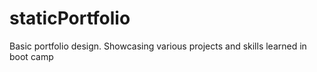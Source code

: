 # staticPortfolio
Basic portfolio design. Showcasing various projects and skills learned in boot camp
